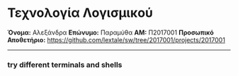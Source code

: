 # Τεχνολογία Λογισμικού
**Όνομα:** Αλεξάνδρα
**Επώνυμο:** Παραμύθα
**ΑΜ:** Π2017001
**Προσωπικό Αποθετήριο:** https://github.com/lextale/sw/tree/2017001/projects/2017001

___

### try different terminals and shells
